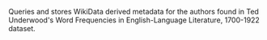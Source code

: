 Queries and stores WikiData derived metadata for the authors found in Ted Underwood's Word Frequencies in English-Language Literature, 1700-1922 dataset.